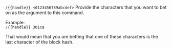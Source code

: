 `/{{handle}} <0123456789abcdef>`
Provide the characters that you want to bet on as the argument to this command.

Example:  
`/{{handle}} 301ca`

That would mean that you are betting that one of these characters is the last character of the block hash.